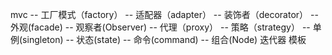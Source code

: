 mvc 
-- 工厂模式（factory）
-- 适配器（adapter）
-- 装饰者（decorator）
-- 外观(facade)
-- 观察者(Observer)
-- 代理（proxy）
-- 策略（strategy）
-- 单例(singleton)
-- 状态(state)
-- 命令(command)
-- 组合(Node)
迭代器
模板